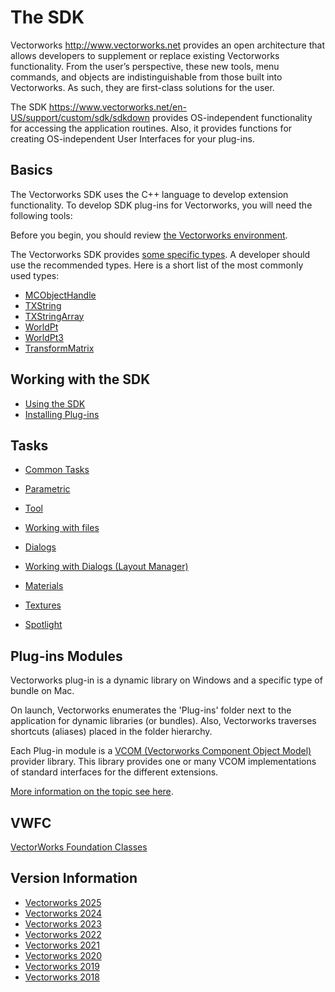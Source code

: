 # The SDK

Vectorworks http://www.vectorworks.net provides an open architecture that allows developers to supplement or replace existing Vectorworks functionality. From the user’s perspective, these new tools, menu commands, and objects are indistinguishable from those built into Vectorworks. As such, they are first-class solutions for the user.

The SDK https://www.vectorworks.net/en-US/support/custom/sdk/sdkdown provides OS-independent functionality for accessing the application routines. Also, it provides functions for creating OS-independent User Interfaces for your plug-ins.

## Basics

The Vectorworks SDK uses the C++ language to develop extension functionality. To develop SDK plug-ins for Vectorworks, you will need the following tools:

Before you begin, you should review [the Vectorworks environment](Info/The%20Vectorworks%20Environment.md).

The Vectorworks SDK provides [some specific types](Info/Types.md). A developer should use the recommended types. Here is a short list of the most commonly used types:
- [MCObjectHandle](Info/Type%20MCObjectHandle.md)
- [TXString](Info/Type%20TXString.md)
- [TXStringArray](Info/Type%20TXStringArray.md)
- [WorldPt](Info/Type%20WorldPt.md)
- [WorldPt3](Info/Type%20WorldPt3.md)
- [TransformMatrix](Info/Type%20TransformMatrix.md)

## Working with the SDK

- [Using the SDK](Info/Using%20the%20SDK.md)
- [Installing Plug-ins](https://github.com/Vectorworks/developer-scripting/blob/main/Common/Partner%20Install/README.md)

## Tasks

- [Common Tasks](Info/Using%20the%20SDK.md#common-tasks)
- [Parametric](Info/Using%20the%20SDK.md#parametric)
- [Tool](Info/Using%20the%20SDK.md#tool)

- [Working with files](Info/Using%20the%20SDK.md#working-with-files)

- [Dialogs](Info/Using%20the%20SDK.md#dialogs)

- [Working with Dialogs (Layout Manager)](Info/Using%20the%20SDK.md#working-with-dialogs-layout-manager)

- [Materials](Info/Using%20the%20SDK.md#materials)
- [Textures](Info/Using%20the%20SDK.md#textures)
- [Spotlight](Info/Using%20the%20SDK.md#spotlight)

## Plug-ins Modules

Vectorworks plug-in is a dynamic library on Windows and a specific type of bundle on Mac.

On launch, Vectorworks enumerates the 'Plug-ins' folder next to the application for dynamic libraries (or bundles). Also, Vectorworks traverses shortcuts (aliases) placed in the folder hierarchy.

Each Plug-in module is a [VCOM (Vectorworks Component Object Model)](Info/VCOM%20(Vectorworks%20Component%20Object%20Model).md) provider library. This library provides one or many VCOM implementations of standard interfaces for the different extensions.

[More information on the topic see here](Info/Plug-in%20Module.md).

## VWFC

[VectorWorks Foundation Classes](Info/VectorWorks%20Foundation%20Classes.md)

## Version Information

- [Vectorworks 2025](Versions/Vectorworks%202025%20Development.md)
- [Vectorworks 2024](Versions/Vectorworks%202024%20Development.md)
- [Vectorworks 2023](Versions/Vectorworks%202023%20Development.md)
- [Vectorworks 2022](Versions/Vectorworks%202022%20Development.md)
- [Vectorworks 2021](Versions/Vectorworks%202021%20Development.md)
- [Vectorworks 2020](Versions/Vectorworks%202020%20Development.md)
- [Vectorworks 2019](Versions/Vectorworks%202019%20Development.md)
- [Vectorworks 2018](Versions/Vectorworks%202018%20Development.md)
